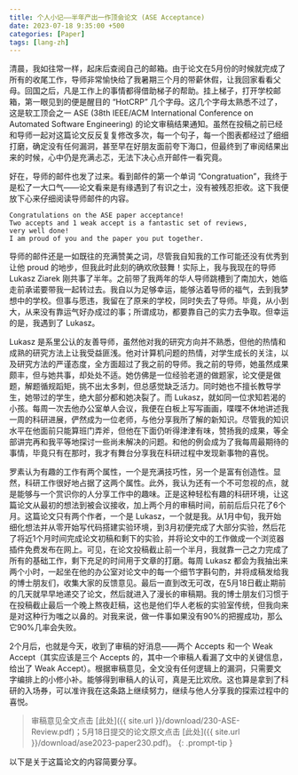 ```yaml
---
title: 个人小记——半年产出一作顶会论文 (ASE Acceptance)
date: 2023-07-18 9:35:00 +500
categories: [Paper]
tags: [lang-zh]
---
```



清晨，我如往常一样，起床后查阅自己的邮箱。由于论文在5月份的时候就完成了所有的收尾工作，导师非常愉快给了我暑期三个月的带薪休假，让我回家看看父母。回国之后，凡是工作上的事情都得借助梯子的帮助。挂上梯子，打开学校邮箱，第一眼见到的便是醒目的 “HotCRP” 几个字母。这几个字母太熟悉不过了，这是软工顶会之一 ASE (38th IEEE/ACM International Conference on Automated Software Engineering) 的论文审稿结果通知。虽然在投稿之前已经和导师一起对这篇论文反反复复修改多次，每一个句子，每一个图表都经过了细细打磨，确定没有任何漏洞，甚至早在好朋友面前夸下海口，但最终到了审阅结果出来的时候，心中仍是充满忐忑，无法下决心点开邮件一看究竟。

好在，导师的邮件也发了过来。看到邮件的第一个单词 “Congratuation”，我终于是松了一大口气——论文看来是有缘遇到了有识之士，没有被残忍拒收。这下我便放下心来仔细阅读导师邮件的内容。

```
Congratulations on the ASE paper acceptance! 
Two accepts and 1 weak accept is a fantastic set of reviews, 
very well done! 
I am proud of you and the paper you put together.
```

导师的邮件还是一如既往的充满赞美之词，尽管我自知我的工作可能还没有优秀到让他 proud 的地步，但我此时此刻的确欢欣鼓舞！实际上，我与我现在的导师 Lukasz Ziarek 刚共事了半年。之前带了我两年的华人导师跳槽到了南加大，她临走前承诺要带我一起转过去。我自以为足够幸运，能够沾着导师的福气，去到我梦想中的学校。但事与愿违，我留在了原来的学校，同时失去了导师。毕竟，从小到大，从来没有靠运气好办成过的事；所谓成功，都要靠自己的实力去争取。但幸运的是，我遇到了 Lukasz。

Lukasz 是系里公认的友善导师，虽然他对我的研究方向并不熟悉，但他的热情和成熟的研究方法上让我受益匪浅。他对计算机问题的热情，对学生成长的关注，以及研究方法的严谨态度，全方面超过了我之前的导师。我之前的导师，她虽然成果颇丰，但与她共事，却处处不适。她仿佛是一位经验老道的做题家，论文便是做题，解题循规蹈矩，挑不出太多刺，但总感觉缺乏活力。同时她也不擅长教导学生，她带过的学生，绝大部分都和她决裂了。而 Lukasz，就如同一位求知若渴的小孩。每周一次去他办公室单人会议，我便在白板上写写画画，喋喋不休地讲述我一周的科研进展，俨然成为一位老师，与他分享我所了解的新知识。尽管我的知识水平在他面前只能算班门弄斧，但他在下面仍听得津津有味，赞扬我的成果，等全部讲完再和我平等地探讨一些尚未解决的问题。和他的例会成为了我每周最期待的事情，毕竟只有在那时，我才有舞台分享我在科研过程中发现新事物的喜悦。

罗素认为有趣的工作有两个属性，一个是充满技巧性，另一个是富有创造性。显然，科研工作很好地占据了这两个属性。此外，我认为还有一个不可忽视的点，就是能够与一个赏识你的人分享工作中的趣味。正是这种轻松有趣的科研环境，让这篇论文从最初的想法到被会议接收，加上两个月的审稿时间，前前后后只花了6个月。这篇论文只有两个作者，一个是 Lukasz，一个就是我。从1月中旬，我开始细化想法并从零开始写代码搭建实验环境，到3月初便完成了大部分实验，然后花了将近1个月时间完成论文初稿和剩下的实验，并将论文中的工作做成一个浏览器插件免费发布在网上。可见，在论文投稿截止前一个半月，我就靠一己之力完成了所有的基础工作，剩下充足的时间用于文章的打磨。每周 Lukasz 都会为我抽出来两个小时，一起坐在他的办公室对论文中的每一个细节字斟句酌，并将成稿发给我的博士朋友们，收集大家的反馈意见。最后一直到改无可改，在5月18日截止期前的几天就早早地递交了论文，然后就进入了漫长的审稿期。我的博士朋友们习惯于在投稿截止最后一个晚上熬夜赶稿，这也是他们华人老板的实验室传统，但我向来是对这种行为嗤之以鼻的。对我来说，做一件事如果没有90%的把握成功，那么它90%几率会失败。

2个月后，也就是今天，收到了审稿的好消息——两个 Accepts 和一个 Weak Accept（其实应该是三个 Accepts 的，其中一个审稿人看漏了文中的关键信息，给出了 Weak Accept）。根据审稿意见，全文没有任何逻辑上的漏洞，只需要文字编排上的小修小补。能够得到审稿人的认可，真是无比欢欣。这也算是拿到了科研的入场券，可以准许我在这条路上继续努力，继续与他人分享我的探索过程中的喜悦。

> 审稿意见全文点击 [此处]({{ site.url }}/download/230-ASE-Review.pdf)；5月18日提交的论文原文点击 [此处]({{ site.url }}/download/ase2023-paper230.pdf)。
{: .prompt-tip }

以下是关于这篇论文的内容简要分享。